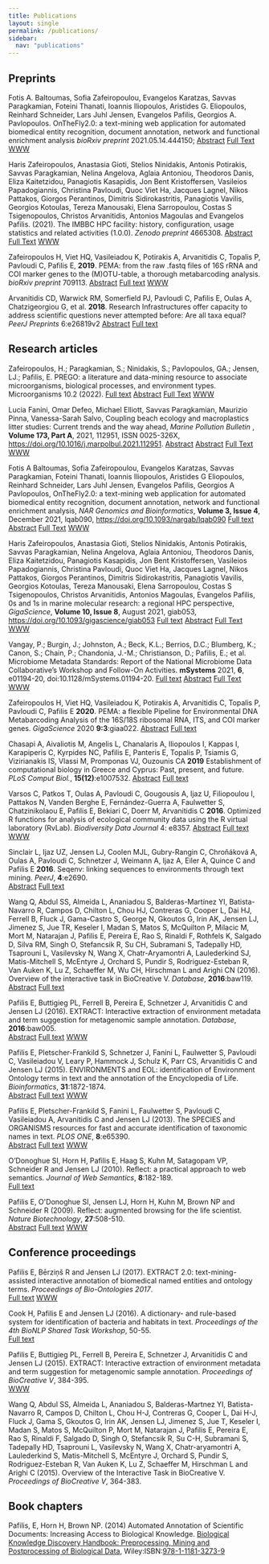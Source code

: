 ```yaml
---
title: Publications
layout: single
permalink: /publications/
sidebar:
  nav: "publications"
---
```

## Preprints

Fotis A. Baltoumas, Sofia Zafeiropoulou, Evangelos Karatzas, Savvas Paragkamian, Foteini Thanati, Ioannis Iliopoulos, Aristides G. Eliopoulos, Reinhard Schneider, Lars Juhl Jensen, Evangelos Pafilis, Georgios A. Pavlopoulos.
OnTheFly2.0: a text-mining web application for automated biomedical entity recognition, document annotation, network and functional enrichment analysis
*bioRxiv preprint* 2021.05.14.444150; 
[Abstract](https://doi.org/10.1101/2021.05.14.444150)
[Full Text](https://www.biorxiv.org/content/10.1101/2021.05.14.444150v1.full.pdf)
[WWW](http://onthefly.hcmr.gr/)
<span class="__dimensions_badge_embed__" data-doi="10.1101/2021.05.14.444150" data-style="small_rectangle"></span>

Haris Zafeiropoulos, Anastasia Gioti, Stelios Ninidakis, Antonis Potirakis, Savvas Paragkamian, Nelina Angelova, Aglaia Antoniou, Theodoros Danis, Eliza Kaitetzidou, Panagiotis Kasapidis, Jon Bent Kristoffersen, Vasileios Papadogiannis, Christina Pavloudi, Quoc Viet Ha, Jacques Lagnel, Nikos Pattakos, Giorgos Perantinos, Dimitris Sidirokastritis, Panagiotis Vavilis, Georgios Kotoulas, Tereza Manousaki, Elena Sarropoulou, Costas S Tsigenopoulos, Christos Arvanitidis, Antonios Magoulas and Evangelos Pafilis. (2021). The IMBBC HPC facility: history, configuration, usage statistics and related activities (1.0.0). *Zenodo preprint* 4665308. 
[Abstract](https://doi.org/10.5281/zenodo.4665308)
[Full Text](https://zenodo.org/record/4665308/files/hpc_data_preprint.pdf)
[WWW](https://hpc.hcmr.gr)
<span class="__dimensions_badge_embed__" data-doi="10.5281/zenodo.4665308" data-style="small_rectangle"></span>

Zafeiropoulos H, Viet HQ, Vasileiadou K, Potirakis A, Arvanitidis C, Topalis P, Pavloudi C, Pafilis E, **2019**. PEMA: from the raw .fastq files of 16S rRNA and COI marker genes to the (M)OTU-table, a thorough metabarcoding analysis. *bioRxiv preprint* 709113.
[Abstract](https://doi.org/10.1101/709113) [Full text](https://www.biorxiv.org/content/biorxiv/early/2019/07/20/709113.full.pdf) [WWW](https://github.com/hariszaf/pema) <span class="__dimensions_badge_embed__" data-doi="10.1101/709113" data-style="small_rectangle"></span> 

Arvanitidis CD, Warwick RM, Somerfield PJ, Pavloudi C, Pafilis E, Oulas A, Chatzigeorgiou G, et al. **2018**. Research Infrastructures offer capacity to address scientific questions never attempted before: Are all taxa equal? *PeerJ Preprints* 6:e26819v2
[Abstract](https://doi.org/10.7287/peerj.preprints.26819v2) [Full text](https://doi.org/10.7287/peerj.preprints.26819v2) <span class="__dimensions_badge_embed__" data-doi="10.7287/peerj.preprints.26819v2" data-style="small_rectangle"></span>

## Research articles

Zafeiropoulos, H.; Paragkamian, S.; Ninidakis, S.; Pavlopoulos, GA.; Jensen, LJ.; Pafilis, E. 
PREGO: a literature and data-mining resource to associate microorganisms, biological processes, and environment types. 
Microorganisms 10.2 (2022). [Full text](https://www.mdpi.com/2076-2607/10/2/293)
[Abstract]()
[Full Text]()
[WWW]()
<span class="__dimensions_badge_embed__" data-doi="10.xxxx/yyyyy" data-style="small_rectangle"></span>


Lucia Fanini, Omar Defeo, Michael Elliott, Savvas Paragkamian, Maurizio Pinna, Vanessa-Sarah Salvo,
Coupling beach ecology and macroplastics litter studies: Current trends and the way ahead,
*Marine Pollution Bulletin* , **Volume 173, Part A**, 2021, 112951, ISSN 0025-326X, https://doi.org/10.1016/j.marpolbul.2021.112951.
[Abstract](https://www.sciencedirect.com/science/article/abs/pii/S0025326X21009851) <span class="__dimensions_badge_embed__" data-doi="10.1016/j.marpolbul.2021.112951" data-style="small_rectangle"></span>
[Abstract]()
[Full Text]()
[WWW]()
<span class="__dimensions_badge_embed__" data-doi="10.xxxx/yyyyy" data-style="small_rectangle"></span>





Fotis A Baltoumas, Sofia Zafeiropoulou, Evangelos Karatzas, Savvas Paragkamian, Foteini Thanati, Ioannis Iliopoulos, Aristides G Eliopoulos, Reinhard Schneider, Lars Juhl Jensen, Evangelos Pafilis, Georgios A Pavlopoulos, OnTheFly2.0: a text-mining web application for automated biomedical entity recognition, document annotation, network and functional enrichment analysis, *NAR Genomics and Bioinformatics*, **Volume 3, Issue 4**, December 2021, lqab090, https://doi.org/10.1093/nargab/lqab090
[Full text](https://academic.oup.com/nargab/article/3/4/lqab090/6382333) <span class="__dimensions_badge_embed__" data-doi="10.1093/nargab/lqab090" data-style="small_rectangle"></span>
[Abstract]()
[Full Text]()
[WWW]()
<span class="__dimensions_badge_embed__" data-doi="10.xxxx/yyyyy" data-style="small_rectangle"></span>




Haris Zafeiropoulos, Anastasia Gioti, Stelios Ninidakis, Antonis Potirakis, Savvas Paragkamian, Nelina Angelova, Aglaia Antoniou, Theodoros Danis, Eliza Kaitetzidou, Panagiotis Kasapidis, Jon Bent Kristoffersen, Vasileios Papadogiannis, Christina Pavloudi, Quoc Viet Ha, Jacques Lagnel, Nikos Pattakos, Giorgos Perantinos, Dimitris Sidirokastritis, Panagiotis Vavilis, Georgios Kotoulas, Tereza Manousaki, Elena Sarropoulou, Costas S Tsigenopoulos, Christos Arvanitidis, Antonios Magoulas, Evangelos Pafilis, 0s and 1s in marine molecular research: a regional HPC perspective, *GigaScience*, **Volume 10, Issue 8**, August 2021, giab053, https://doi.org/10.1093/gigascience/giab053
[Full text](https://academic.oup.com/gigascience/article/10/8/giab053/6353916) <span class="__dimensions_badge_embed__" data-doi="10.1093/gigascience/giab053" data-style="small_rectangle"></span>
[Abstract]()
[Full Text]()
[WWW]()
<span class="__dimensions_badge_embed__" data-doi="10.xxxx/yyyyy" data-style="small_rectangle"></span>




Vangay, P.; Burgin, J.; Johnston, A.; Beck, K.L.; Berrios, D.C.; Blumberg, K.; Canon, S.; Chain, P.; Chandonia, J.-M.; Christianson, D.; Pafilis, E.; et al. Microbiome Metadata Standards: Report of the National Microbiome Data Collaborative’s Workshop and Follow-On Activities. **mSystems** 2021, **6**, e01194-20, doi:10.1128/mSystems.01194-20.
[Full text](https://journals.asm.org/doi/full/10.1128/mSystems.01194-20) <span class="__dimensions_badge_embed__" data-doi="10.1128/mSystems.01194-20" data-style="small_rectangle"></span>
[Abstract]()
[Full Text]()
[WWW]()
<span class="__dimensions_badge_embed__" data-doi="10.xxxx/yyyyy" data-style="small_rectangle"></span>





Zafeiropoulos H, Viet HQ, Vasileiadou K, Potirakis A, Arvanitidis C, Topalis P, Pavloudi C, Pafilis E **2020**. PEMA: a flexible Pipeline for Environmental DNA Metabarcoding Analysis of the 16S/18S ribosomal RNA, ITS, and COI marker genes. *GigaScience* 2020 **9:3**:giaa022.
[Abstract](https://www.ncbi.nlm.nih.gov/pubmed/32161947) [Full text](https://academic.oup.com/gigascience/article/doi/10.1093/gigascience/giaa022/5803335) <span class="__dimensions_badge_embed__" data-doi="10.1093/gigascience/giaa022" data-style="small_rectangle"></span>

Chasapi A, Aivaliotis M, Angelis L, Chanalaris A, Iliopoulos I, Kappas I, Karapiperis C, Kyrpides NC, Pafilis E, Panteris E, Topalis P, Tsiamis G, Vizirianakis IS, Vlassi M, Promponas VJ, Ouzounis CA **2019** Establishment of computational biology in Greece and Cyprus: Past, present, and future. *PLoS Comput Biol.*, **15(12)**:e1007532.
[Abstract](https://www.ncbi.nlm.nih.gov/pubmed/31856214) [Full text](https://journals.plos.org/ploscompbiol/article?id=10.1371/journal.pcbi.1007532) <span class="__dimensions_badge_embed__" data-doi="10.1371/journal.pcbi.1007532" data-style="small_rectangle"></span>

Varsos C, Patkos T, Oulas A, Pavloudi C, Gougousis A, Ijaz U, Filiopoulou I, Pattakos N, Vanden Berghe E, Fernández-Guerra A, Faulwetter S, Chatzinikolaou E, Pafilis E, Bekiari C, Doerr M, Arvanitidis C **2016**. Optimized R functions for analysis of ecological community data using the R virtual laboratory (RvLab). *Biodiversity Data Journal* 4: e8357. [Abstract](https://doi.org/10.3897/BDJ.4.e8357) [Full text](https://bdj.pensoft.net/article/8357/download/pdf/) [WWW](https://portal.lifewatchgreece.eu/) <span class="__dimensions_badge_embed__" data-doi="10.3897/BDJ.4.e8357" data-style="small_rectangle"></span>

Sinclair L, Ijaz UZ, Jensen LJ, Coolen MJL, Gubry-Rangin C, Chroňáková A, Oulas A, Pavloudi C, Schnetzer J, Weimann A, Ijaz A, Eiler A, Quince C and Pafilis E **2016**. Seqenv: linking sequences to environments through text mining. *PeerJ*, **4**:e2690.  
[Abstract](https://www.ncbi.nlm.nih.gov/pubmed/28028456) [Full text](https://doi.org/10.7717/peerj.2690) <span class="__dimensions_badge_embed__" data-doi="10.7717/peerj.2690" data-style="small_rectangle"></span>

Wang Q, Abdul SS, Almeida L, Ananiadou S, Balderas-Martínez YI, Batista-Navarro R, Campos D, Chilton L, Chou HJ, Contreras G, Cooper L, Dai HJ, Ferrell B, Fluck J, Gama-Castro S, George N, Gkoutos G, Irin AK, Jensen LJ, Jimenez S, Jue TR, Keseler I, Madan S, Matos S, McQuilton P, Milacic M, Mort M, Natarajan J, Pafilis E, Pereira E, Rao S, Rinaldi F, Rothfels K, Salgado D, Silva RM, Singh O, Stefancsik R, Su CH, Subramani S, Tadepally HD, Tsaprouni L, Vasilevsky N, Wang X, Chatr-Aryamontri A, Laulederkind SJ, Matis-Mitchell S, McEntyre J, Orchard S, Pundir S, Rodriguez-Esteban R, Van Auken K, Lu Z, Schaeffer M, Wu CH, Hirschman L and Arighi CN (2016). Overview of the interactive task in BioCreative V. *Database*, **2016**:baw119.  
[Abstract](https://www.ncbi.nlm.nih.gov/pubmed/27589961) [Full text](https://doi.org/10.1093/database/baw119) <span class="__dimensions_badge_embed__" data-doi="10.1093/database/baw119" data-style="small_rectangle"></span>

Pafilis E, Buttigieg PL, Ferrell B, Pereira E, Schnetzer J, Arvanitidis C and Jensen LJ (2016). EXTRACT: Interactive extraction of environment metadata and term suggestion for metagenomic sample annotation. *Database*, **2016**:baw005.  
[Abstract](https://www.ncbi.nlm.nih.gov/pubmed/26896844) [Full text](https://doi.org/10.1093/database/baw005) [WWW](https://extract.jensenlab.org) <span class="__dimensions_badge_embed__" data-doi="10.1093/database/baw005" data-style="small_rectangle"></span>

Pafilis E, Pletscher-Frankild S, Schnetzer J, Fanini L, Faulwetter S, Pavloudi C, Vasileiadou V, Leary P, Hammock J, Schulz K, Parr CS, Arvanitidis C and Jensen LJ (2015). ENVIRONMENTS and EOL: identification of Environment Ontology terms in text and the annotation of the Encyclopedia of Life. *Bioinformatics*, **31**:1872-1874.  
[Abstract](https://www.ncbi.nlm.nih.gov/pubmed/25619994) [Full text](https://doi.org/10.1093/bioinformatics/btv045) [WWW](https://environments.jensenlab.org) <span class="__dimensions_badge_embed__" data-doi="10.1093/bioinformatics/btv045" data-style="small_rectangle"></span>

Pafilis E, Pletscher-Frankild S, Fanini L, Faulwetter S, Pavloudi C, Vasileiadou A, Arvanitidis C and Jensen LJ (2013). The SPECIES and ORGANISMS resources for fast and accurate identification of taxonomic names in text. *PLOS ONE*, **8**:e65390.  
[Abstract](https://www.ncbi.nlm.nih.gov/pubmed/23823062) [Full text](https://doi.org/10.1371/journal.pone.0065390) [WWW](https://species.jensenlab.org) <span class="__dimensions_badge_embed__" data-doi="10.1371/journal.pone.0065390" data-style="small_rectangle"></span>

O’Donoghue SI, Horn H, Pafilis E, Haag S, Kuhn M, Satagopam VP, Schneider R and Jensen LJ (2010). Reflect: a practical approach to web semantics. *Journal of Web Semantics*, **8**:182-189.  
[Full text](https://doi.org/10.1016/j.websem.2010.03.003) <span class="__dimensions_badge_embed__" data-doi="10.1016/j.websem.2010.03.003" data-style="small_rectangle"></span>

Pafilis E, O'Donoghue SI, Jensen LJ, Horn H, Kuhn M, Brown NP and Schneider R (2009). Reflect: augmented browsing for the life scientist. *Nature Biotechnology*, **27**:508-510.  
[Abstract](https://www.ncbi.nlm.nih.gov/pubmed/19513049) [Full text](https://doi.org/10.1038/nbt0609-508) [WWW](http://reflect.ws) <span class="__dimensions_badge_embed__" data-doi="10.1038/nbt0609-508" data-style="small_rectangle"></span>

## Conference proceedings

<!-- next: add GKot conference in 2019 summer -->

Pafilis E, Bērziņš R and Jensen LJ (2017). EXTRACT 2.0: text-mining-assisted interactive annotation of biomedical named entities and ontology terms. *Proceedings of Bio-Ontologies 2017*.  
[Full text](https://doi.org/10.1101/111088) [WWW](https://extract.jensenlab.org/) <span class="__dimensions_badge_embed__" data-doi="10.1101/111088" data-style="small_rectangle"></span>

Cook H, Pafilis E and Jensen LJ (2016). A dictionary- and rule-based system for identification of bacteria and habitats in text. *Proceedings of the 4th BioNLP Shared Task Workshop*, 50-55.  
[Full text](https://aclweb.org/anthology/W/W16/W16-3006.pdf)

Pafilis E, Buttigieg PL, Ferrell B, Pereira E, Schnetzer J, Arvanitidis C and Jensen LJ (2015). EXTRACT: Interactive extraction of environment metadata and term suggestion for metagenomic sample annotation. *Proceedings of BioCreative V*, 384-395.  
[WWW](https://extract.jensenlab.org)

Wang Q, Abdul SS, Almeida L, Ananiadou S, Balderas-Martnez YI, Batista-Navarro R, Campos D, Chilton L, Chou H-J, Contreras G, Cooper L, Dai H-J, Fluck J, Gama S, Gkoutos G, Irin AK, Jensen LJ, Jimenez S, Jue T, Keseler I, Madan S, Matos S, McQuilton P, Mort M, Natarajan J, Pafilis E, Pereira E, Rao S, Rinaldi F, Salgado D, Singh O, Stefancsik R, Su C-H, Subramani S, Tadepally HD, Tsaprouni L, Vasilevsky N, Wang X, Chatr-aryamontri A, Laulederkind S, Matis-Mitchell S, McEntyre J, Orchard S, Pundir S, Rodriguez-Esteban R, Van Auken K, Lu Z, Schaeffer M, Hirschman L and Arighi C (2015). Overview of the Interactive Task in BioCreative V. *Proceedings of BioCreative V*, 364-383.  

<!-- ## Reviews -->

<!-- ## Editorials -->

## Book chapters

Pafilis, E, Horn H, Brown NP. (2014) Automated Annotation of Scientific Documents: Increasing Access to Biological Knowledge. [Biological Knowledge Discovery Handbook: Preprocessing, Mining and Postprocessing of Biological Data](http://www.wiley.com/WileyCDA/WileyTitle/productCd-1118132734.html), Wiley:ISBN:[978-1-1181-3273-9](http://www.wiley.com/WileyCDA/WileyTitle/productCd-1118132734.html)

<script async src="https://badge.dimensions.ai/badge.js" charset="utf-8"></script>
